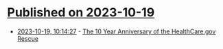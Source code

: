 # [Published on 2023-10-19](index.md)

* [2023-10-19, 10:14:27](https://lobste.rs/s/igt4ez/10_year_anniversary_healthcare_gov) - [The 10 Year Anniversary of the HealthCare.gov Rescue](https://www.pauladamsmith.com/blog/2023/10/the-10-year-anniversary-of-the-healthcare.gov-rescue.html)
